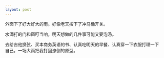 ```yaml
---
layout: post
---
```

外面下了好大好大的雨。好像老天按下了冲马桶开关。

水滴打的门和窗叮当响，明天想做的几件事可能又要泡汤。

去给吉他换弦、买本商务英语的书、认真吃明天的早餐、认真穿一下衣服打理一下自己。一场大雨把我打回潦倒的原型。
